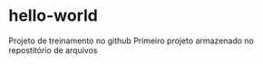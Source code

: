 # hello-world
Projeto de treinamento no github
Primeiro projeto armazenado no repostitório de arquivos
